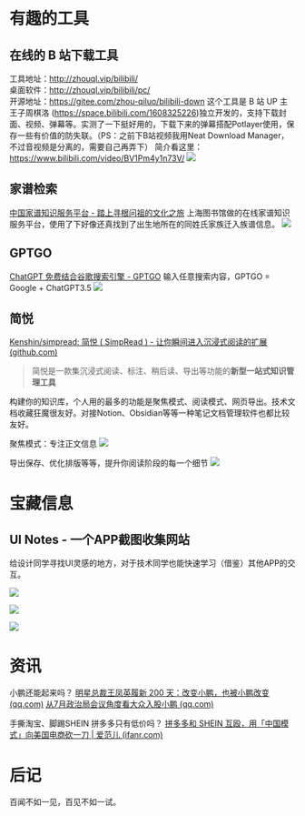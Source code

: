# 有趣的工具
## 在线的 B 站下载工具
工具地址：http://zhouql.vip/bilibili/  
桌面软件：http://zhouql.vip/bilibili/pc/  
开源地址：https://gitee.com/zhou-qiluo/bilibili-down 
这个工具是 B 站 UP 主王子周棋洛 (https://space.bilibili.com/1608325226)独立开发的，支持下载封面、视频、弹幕等。实测了一下挺好用的，下载下来的弹幕搭配Potlayer使用，保存一些有价值的防失联。（PS：之前下B站视频我用Neat Download Manager，不过音视频是分离的，需要自己再弄下）
简介看这里：https://www.bilibili.com/video/BV1Pm4y1n73V/
![](https://i.imgur.com/Hii6auy.png)

## 家谱检索
[中国家谱知识服务平台 - 踏上寻根问祖的文化之旅](https://jiapu.library.sh.cn/)
上海图书馆做的在线家谱知识服务平台，使用了下好像还真找到了出生地所在的同姓氏家族迁入族谱信息。
![](https://i.imgur.com/8D5PW6w.png)


## GPTGO
[ChatGPT 免费结合谷歌搜索引擎 - GPTGO](https://gptgo.ai/?hl=zh)
输入任意搜索内容，GPTGO = Google + ChatGPT3.5
![](https://i.imgur.com/mJmwGB9.png)


## 简悦
[Kenshin/simpread: 简悦 ( SimpRead ) - 让你瞬间进入沉浸式阅读的扩展 (github.com)](https://github.com/Kenshin/simpread)

> 简悦是一款集沉浸式阅读、标注、稍后读、导出等功能的**新型一站式知识管理工具**

构建你的知识库，个人用的最多的功能是聚焦模式、阅读模式、网页导出。技术文档收藏狂魔很友好。对接Notion、Obsidian等等一种笔记文档管理软件也都比较友好。

聚焦模式：专注正文信息
![](https://i.imgur.com/6rnm4jv.png)

导出保存、优化排版等等，提升你阅读阶段的每一个细节
![](https://i.imgur.com/5kqOAhg.png)

# 宝藏信息

## UI Notes - 一个APP截图收集网站

给设计同学寻找UI灵感的地方，对于技术同学也能快速学习（借鉴）其他APP的交互。

![](https://i.imgur.com/jwBt8vU.png)


![](https://i.imgur.com/W0FfsI1.png)


![](https://i.imgur.com/uEaF2NZ.png)


# 资讯
小鹏还能起来吗？
[明星总裁王凤英履新 200 天：改变小鹏，也被小鹏改变 (qq.com)](https://mp.weixin.qq.com/s/JhkWuj7X6hAif5m-P4IzGQ)
[从7月政治局会议角度看大众入股小鹏 (qq.com)](https://mp.weixin.qq.com/s/nsj3ehplgt7q9uARYD1jJA)

手撕淘宝、脚踢SHEIN 拼多多只有低价吗？
[拼多多和 SHEIN 互殴，用「中国模式」向美国电商砍一刀 | 爱范儿 (ifanr.com)](https://www.ifanr.com/1558136)

# 后记
百闻不如一见，百见不如一试。